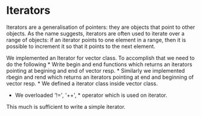 # Iterators 

Iterators are a generalisation of pointers: they are objects that point to other objects. As the name suggests, iterators are often used to iterate over a range of objects: if an iterator points to one element in a range, then it is possible to increment it so that it points to the next element.

We implemented an Iterator for vector class. To accomplish that we need to do the following
* Write begin and end functions which returns an iterators pointing at begining and end of vector resp.
* Similarly we implemented rbegin and rend which returns an iterators pointing at end and beginning of vector resp.
* We defined a iterator class inside vector class.
* We overloaded '!=', '++', * operator which is used on iterator.

This much is sufficient to write a simple iterator.
